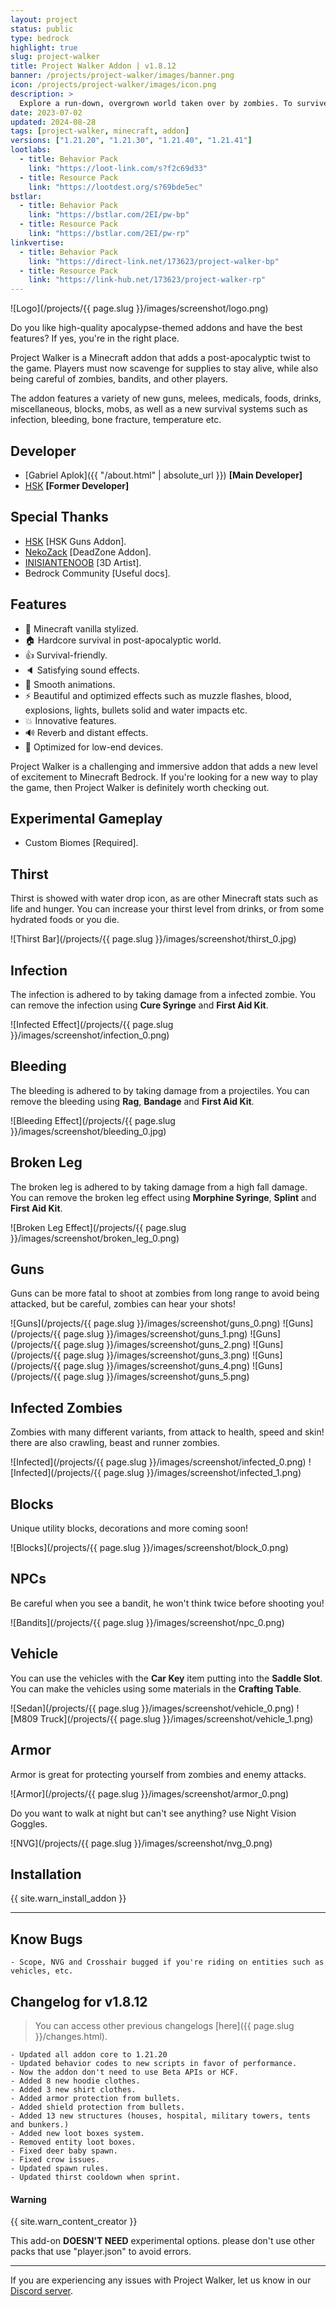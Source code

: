 ```yaml
---
layout: project
status: public
type: bedrock
highlight: true
slug: project-walker
title: Project Walker Addon | v1.8.12
banner: /projects/project-walker/images/banner.png
icon: /projects/project-walker/images/icon.png
description: >
  Explore a run-down, overgrown world taken over by zombies. To survive, you must scavenge for food and weapons, and fight off the zombies!
date: 2023-07-02
updated: 2024-08-28
tags: [project-walker, minecraft, addon]
versions: ["1.21.20", "1.21.30", "1.21.40", "1.21.41"]
lootlabs:
  - title: Behavior Pack
    link: "https://loot-link.com/s?f2c69d33"
  - title: Resource Pack
    link: "https://lootdest.org/s?69bde5ec"
bstlar:
  - title: Behavior Pack
    link: "https://bstlar.com/2EI/pw-bp"
  - title: Resource Pack
    link: "https://bstlar.com/2EI/pw-rp"
linkvertise:
  - title: Behavior Pack
    link: "https://direct-link.net/173623/project-walker-bp"
  - title: Resource Pack
    link: "https://link-hub.net/173623/project-walker-rp"
---
```


![Logo](/projects/{{ page.slug }}/images/screenshot/logo.png)

Do you like high-quality apocalypse-themed addons and have the best features? If yes, you're in the right place.

Project Walker is a Minecraft addon that adds a post-apocalyptic twist to the game. Players must now scavenge for supplies to stay alive, while also being careful of zombies, bandits, and other players.

The addon features a variety of new guns, melees, medicals, foods, drinks, miscellaneous, blocks, mobs, as well as a new survival systems such as infection, bleeding, bone fracture, temperature etc.

## Developer

- [Gabriel Aplok]({{ "/about.html" | absolute_url }}) **[Main Developer]**
- [HSK](https://twitter.com/gabrielMODguy) **[Former Developer]**

## Special Thanks

- [HSK](https://youtube.com/@HardSK) [HSK Guns Addon].
- [NekoZack](https://youtube.com/@NekoZack24) [DeadZone Addon].
- [INISIANTENOOB](https://youtube.com/@INISIANTENOOB) [3D Artist].
- Bedrock Community [Useful docs].

## Features

- 🎲 Minecraft vanilla stylized.
- 🏠 Hardcore survival in post-apocalyptic world.
- 👍 Survival-friendly.
- 🔈 Satisfying sound effects.
- 👀 Smooth animations.
- ⚡ Beautiful and optimized effects such as muzzle flashes, blood, explosions, lights, bullets solid and water impacts etc.
- 💥 Innovative features.
- 🔊 Reverb and distant effects.
- 🧪 Optimized for low-end devices.

Project Walker is a challenging and immersive addon that adds a new level of excitement to Minecraft Bedrock. If you're looking for a new way to play the game, then Project Walker is definitely worth checking out.

## Experimental Gameplay

- Custom Biomes [Required].

## Thirst

Thirst is showed with water drop icon, as are other Minecraft stats such as life and hunger. You can increase your thirst level from drinks, or from some hydrated foods or you die.

![Thirst Bar](/projects/{{ page.slug }}/images/screenshot/thirst_0.jpg)

## Infection

The infection is adhered to by taking damage from a infected zombie.
You can remove the infection using **Cure Syringe** and **First Aid Kit**.

![Infected Effect](/projects/{{ page.slug }}/images/screenshot/infection_0.png)

## Bleeding

The bleeding is adhered to by taking damage from a projectiles.
You can remove the bleeding using **Rag**, **Bandage** and **First Aid Kit**.

![Bleeding Effect](/projects/{{ page.slug }}/images/screenshot/bleeding_0.jpg)

## Broken Leg

The broken leg is adhered to by taking damage from a high fall damage.
You can remove the broken leg effect using **Morphine Syringe**, **Splint** and **First Aid Kit**.

![Broken Leg Effect](/projects/{{ page.slug }}/images/screenshot/broken_leg_0.png)

## Guns

Guns can be more fatal to shoot at zombies from long range to avoid being attacked, but be careful, zombies can hear your shots!

![Guns](/projects/{{ page.slug }}/images/screenshot/guns_0.png)
![Guns](/projects/{{ page.slug }}/images/screenshot/guns_1.png)
![Guns](/projects/{{ page.slug }}/images/screenshot/guns_2.png)
![Guns](/projects/{{ page.slug }}/images/screenshot/guns_3.png)
![Guns](/projects/{{ page.slug }}/images/screenshot/guns_4.png)
![Guns](/projects/{{ page.slug }}/images/screenshot/guns_5.png)

## Infected Zombies

Zombies with many different variants, from attack to health, speed and skin! there are also crawling, beast and runner zombies.

![Infected](/projects/{{ page.slug }}/images/screenshot/infected_0.png)
![Infected](/projects/{{ page.slug }}/images/screenshot/infected_1.png)

## Blocks

Unique utility blocks, decorations and more coming soon!

![Blocks](/projects/{{ page.slug }}/images/screenshot/block_0.png)

## NPCs

Be careful when you see a bandit, he won't think twice before shooting you!

![Bandits](/projects/{{ page.slug }}/images/screenshot/npc_0.png)

## Vehicle

You can use the vehicles with the **Car Key** item putting into the **Saddle Slot**. You can make the vehicles using some materials in the **Crafting Table**.

![Sedan](/projects/{{ page.slug }}/images/screenshot/vehicle_0.png)
![M809 Truck](/projects/{{ page.slug }}/images/screenshot/vehicle_1.png)

## Armor

Armor is great for protecting yourself from zombies and enemy attacks.

![Armor](/projects/{{ page.slug }}/images/screenshot/armor_0.png)

Do you want to walk at night but can't see anything? use Night Vision Goggles.

![NVG](/projects/{{ page.slug }}/images/screenshot/nvg_0.png)

## Installation

{{ site.warn_install_addon }}

---

## Know Bugs

```
- Scope, NVG and Crosshair bugged if you're riding on entities such as vehicles, etc.
```

## Changelog for v1.8.12

> You can access other previous changelogs [here]({{ page.slug }}/changes.html).

```
- Updated all addon core to 1.21.20
- Updated behavior codes to new scripts in favor of performance.
- Now the addon don't need to use Beta APIs or HCF.
- Added 8 new hoodie clothes.
- Added 3 new shirt clothes.
- Added armor protection from bullets.
- Added shield protection from bullets.
- Added 13 new structures (houses, hospital, military towers, tents and bunkers.)
- Added new loot boxes system.
- Removed entity loot boxes.
- Fixed deer baby spawn.
- Fixed crow issues.
- Updated spawn rules.
- Updated thirst cooldown when sprint.
```

<div class="alert alert-danger" role="alert">
  <h4 class="alert-heading">Warning</h4>
  <p>{{ site.warn_content_creator }}</p>
</div>

<div class="alert alert-danger" role="alert">
  <p>This add-on <strong>DOESN'T NEED</strong> experimental options. please don't use other packs that use "player.json" to avoid errors.</p>
  <hr>
  <p class="mb-0">If you are experiencing any issues with Project Walker, let us know in our <a href="/discord">Discord server</a>.</p>
</div>
